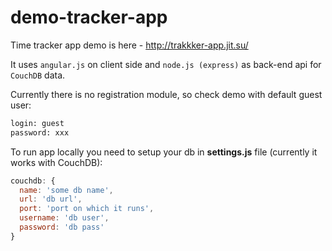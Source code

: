 demo-tracker-app
================

Time tracker app demo is here - http://trakkker-app.jit.su/

It uses ``angular.js`` on client side and ``node.js (express)`` as back-end api for ``CouchDB`` data.

Currently there is no registration module, so check demo with default guest user:

```bash
login: guest
password: xxx
```

To run app locally you need to setup your db in **settings.js** file (currently it works with CouchDB):

```javascript
couchdb: {
  name: 'some db name',
  url: 'db url',
  port: 'port on which it runs',
  username: 'db user',
  password: 'db pass'
}
```
